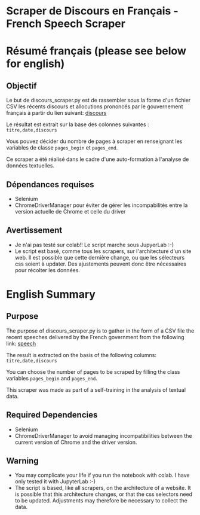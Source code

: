 # Scraper de Discours en Français - French Speech Scraper 

# Résumé français (please see below for english)

## Objectif
Le but de discours_scraper.py est de rassembler sous la forme d'un fichier CSV les récents discours et allocutions prononcés par le gouvernement français à partir du lien suivant: [discours](https://www.vie-publique.fr/discours/recherche?search_api_fulltext_discours=&sort_by=field_date_prononciation_discour&field_intervenant_title=&field_intervenant_qualite=&field_date_prononciation_discour_interval%5Bmin%5D=&field_date_prononciation_discour_interval%5Bmax%5D=&form_build_id=form-7rs-y5DWW6gIk2Mh0Bn1wxLrLl_Qc8QkzymXI0aokUU&form_id=views_exposed_form)

Le résultat est extrait sur la base des colonnes suivantes : 
```titre,date,discours```

Vous pouvez décider du nombre de pages à scraper en renseignant les variables de classe ```pages_begin``` et ```pages_end```.

Ce scraper a été réalisé dans le cadre d'une auto-formation à l'analyse de données textuelles.


## Dépendances requises

* Selenium
* ChromeDriverManager pour éviter de gérer les incompabilités entre la version actuelle de Chrome et celle du driver  

## Avertissement

* Je n'ai pas testé sur colab!! Le script marche sous JupyerLab :-)
* Le script est basé, comme tous les scrapers, sur l'architecture d'un site web. Il est possible que cette dernière change, ou que les sélecteurs css soient à updater. Des ajustements peuvent donc être nécessaires pour récolter les données.

# English Summary

## Purpose

The purpose of discours_scraper.py is to gather in the form of a CSV file the recent speeches delivered by the French government from the following link: [speech](https://www.vie-publique.fr/discours)

The result is extracted on the basis of the following columns: 
```titre,date,discours```

You can choose the number of pages to be scraped by filling the class variables ```pages_begin``` and ```pages_end```.

This scraper was made as part of a self-training in the analysis of textual data.


## Required Dependencies

* Selenium
* ChromeDriverManager to avoid managing incompatibilities between the current version of Chrome and the driver version. 

## Warning
* You may complicate your life if you run the notebook with colab. I have only tested it with JupyterLab :-)
* The script is based, like all scrapers, on the architecture of a website. It is possible that this architecture changes, or that the css selectors need to be updated. Adjustments may therefore be necessary to collect the data.



